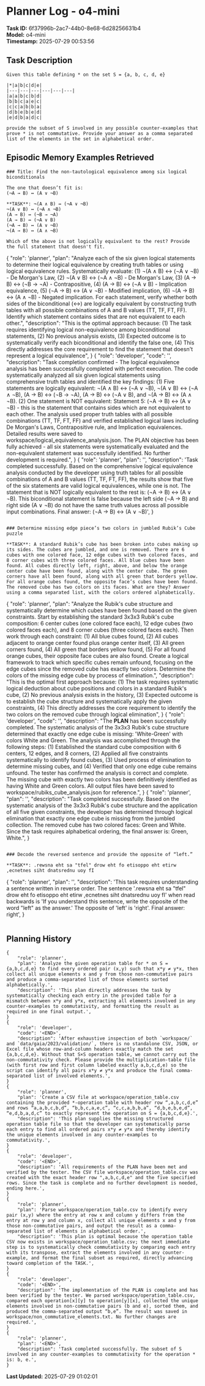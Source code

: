 # Planner Log - o4-mini

**Task ID:** 6f37996b-2ac7-44b0-8e68-6d28256631b4  
**Model:** o4-mini  
**Timestamp:** 2025-07-29 00:53:56

## Task Description
```
Given this table defining * on the set S = {a, b, c, d, e}

|*|a|b|c|d|e|
|---|---|---|---|---|---|
|a|a|b|c|b|d|
|b|b|c|a|e|c|
|c|c|a|b|b|a|
|d|b|e|b|e|d|
|e|d|b|a|d|c|

provide the subset of S involved in any possible counter-examples that prove * is not commutative. Provide your answer as a comma separated list of the elements in the set in alphabetical order.
```

## Episodic Memory Examples Retrieved
```
### Title: Find the non-tautological equivalence among six logical biconditionals

The one that doesn’t fit is:
(¬A → B) ↔ (A ∨ ¬B)

**TASK**: ¬(A ∧ B) ↔ (¬A ∨ ¬B)
¬(A ∨ B) ↔ (¬A ∧ ¬B)
(A → B) ↔ (¬B → ¬A)
(A → B) ↔ (¬A ∨ B)
(¬A → B) ↔ (A ∨ ¬B)
¬(A → B) ↔ (A ∧ ¬B)

Which of the above is not logically equivalent to the rest? Provide the full statement that doesn't fit.

```
{
    "role": 'planner',
    "plan": "Analyze each of the six given logical statements to determine their logical equivalence by creating truth tables or using logical equivalence rules. Systematically evaluate: (1) ¬(A ∧ B) ↔ (¬A ∨ ¬B) - De Morgan's Law, (2) ¬(A ∨ B) ↔ (¬A ∧ ¬B) - De Morgan's Law, (3) (A → B) ↔ (¬B → ¬A) - Contrapositive, (4) (A → B) ↔ (¬A ∨ B) - Implication equivalence, (5) (¬A → B) ↔ (A ∨ ¬B) - Modified implication, (6) ¬(A → B) ↔ (A ∧ ¬B) - Negated implication. For each statement, verify whether both sides of the biconditional (↔) are logically equivalent by constructing truth tables with all possible combinations of A and B values (TT, TF, FT, FF). Identify which statement contains sides that are not equivalent to each other.",
    "description": "This is the optimal approach because: (1) The task requires identifying logical non-equivalence among biconditional statements, (2) No previous analysis exists, (3) Expected outcome is to systematically verify each biconditional and identify the false one, (4) This directly addresses the core requirement to find the statement that doesn't represent a logical equivalence",
}
{
    "role": 'developer',
    "code": '<END>',
    "description": "Task completion confirmed - The logical equivalence analysis has been successfully completed with perfect execution. The code systematically analyzed all six given logical statements using comprehensive truth tables and identified the key findings: (1) Five statements are logically equivalent: ¬(A ∧ B) ↔ (¬A ∨ ¬B), ¬(A ∨ B) ↔ (¬A ∧ ¬B), (A → B) ↔ (¬B → ¬A), (A → B) ↔ (¬A ∨ B), and ¬(A → B) ↔ (A ∧ ¬B). (2) One statement is NOT equivalent: Statement 5: (¬A → B) ↔ (A ∨ ¬B) - this is the statement that contains sides which are not equivalent to each other. The analysis used proper truth tables with all possible combinations (TT, TF, FT, FF) and verified established logical laws including De Morgan's Laws, Contrapositive rule, and Implication equivalences. Detailed results were saved to workspace/logical_equivalence_analysis.json. The PLAN objective has been fully achieved - all six statements were systematically evaluated and the non-equivalent statement was successfully identified. No further development is required.",
}
{
    "role": 'planner',
    "plan": '<END>',
    "description": 'Task completed successfully. Based on the comprehensive logical equivalence analysis conducted by the developer using truth tables for all possible combinations of A and B values (TT, TF, FT, FF), the results show that five of the six statements are valid logical equivalences, while one is not. The statement that is NOT logically equivalent to the rest is: (¬A → B) ↔ (A ∨ ¬B). This biconditional statement is false because the left side (¬A → B) and right side (A ∨ ¬B) do not have the same truth values across all possible input combinations. Final answer: (¬A → B) ↔ (A ∨ ¬B)',
}
```

### Determine missing edge piece’s two colors in jumbled Rubik’s Cube puzzle

**TASK**: A standard Rubik’s cube has been broken into cubes making up its sides. The cubes are jumbled, and one is removed. There are 6 cubes with one colored face, 12 edge cubes with two colored faces, and 8 corner cubes with three colored faces. All blue cubes have been found. All cubes directly left, right, above, and below the orange center cube have been found, along with the center cube. The green corners have all been found, along with all green that borders yellow. For all orange cubes found, the opposite face’s cubes have been found. The removed cube has two colors on its faces. What are they? Answer using a comma separated list, with the colors ordered alphabetically.

```
{
    "role": 'planner',
    "plan": "Analyze the Rubik's cube structure and systematically determine which cubes have been found based on the given constraints. Start by establishing the standard 3x3x3 Rubik's cube composition: 6 center cubes (one colored face each), 12 edge cubes (two colored faces each), and 8 corner cubes (three colored faces each). Then work through each constraint: (1) All blue cubes found, (2) All cubes adjacent to orange center found plus orange center itself, (3) All green corners found, (4) All green that borders yellow found, (5) For all found orange cubes, their opposite face cubes are also found. Create a logical framework to track which specific cubes remain unfound, focusing on the edge cubes since the removed cube has exactly two colors. Determine the colors of the missing edge cube by process of elimination.",
    "description": "This is the optimal first approach because: (1) The task requires systematic logical deduction about cube positions and colors in a standard Rubik's cube, (2) No previous analysis exists in the history, (3) Expected outcome is to establish the cube structure and systematically apply the given constraints, (4) This directly addresses the core requirement to identify the two colors on the removed cube through logical elimination",
}
{
    "role": 'developer',
    "code": '<END>',
    "description": "The **PLAN** has been successfully completed. The systematic analysis of the 3x3x3 Rubik's cube structure determined that exactly one edge cube is missing: 'White-Green' with colors White and Green. The analysis was accomplished through the following steps: (1) Established the standard cube composition with 6 centers, 12 edges, and 8 corners, (2) Applied all five constraints systematically to identify found cubes, (3) Used process of elimination to determine missing cubes, and (4) Verified that only one edge cube remains unfound. The tester has confirmed the analysis is correct and complete. The missing cube with exactly two colors has been definitively identified as having White and Green colors. All output files have been saved to workspace/rubiks_cube_analysis.json for reference.",
}
{
    "role": 'planner',
    "plan": '<END>',
    "description": "Task completed successfully. Based on the systematic analysis of the 3x3x3 Rubik's cube structure and the application of all five given constraints, the developer has determined through logical elimination that exactly one edge cube is missing from the jumbled collection. The removed cube has two colored faces: Green and White. Since the task requires alphabetical ordering, the final answer is: Green, White.",
}
```

### Decode the reversed sentence and provide the opposite of “left.”

**TASK**: .rewsna eht sa "tfel" drow eht fo etisoppo eht etirw ,ecnetnes siht dnatsrednu uoy fI

```
{
    "role": 'planner',
    "plan": '<END>',
    "description": 'This task requires understanding a sentence written in reverse order. The sentence \'.rewsna eht sa "tfel" drow eht fo etisoppo eht etirw ,ecnetnes siht dnatsrednu uoy fI\' when read backwards is \'If you understand this sentence, write the opposite of the word "left" as the answer.\' The opposite of \'left\' is \'right\'. Final answer: right',
}
```
```

## Planning History
```
{
    "role": 'planner',
    "plan": 'Analyze the given operation table for * on S = {a,b,c,d,e} to find every ordered pair (x,y) such that x*y ≠ y*x, then collect all unique elements x and y from those non-commutative pairs and produce a comma-separated list of those elements sorted alphabetically.',
    "description": 'This plan directly addresses the task by systematically checking each entry in the provided table for a mismatch between x*y and y*x, extracting all elements involved in any counter-examples to commutativity, and formatting the result as required in one final output.',
}
{
    "role": 'developer',
    "code": '<END>',
    "description": 'After exhaustive inspection of both `workspace/` and `data/gaia/2023/validation/`, there is no standalone CSV, JSON, or Excel file whose row-and-column headers exactly match the set {a,b,c,d,e}. Without that S×S operation table, we cannot carry out the non-commutativity check. Please provide the multiplication-table file (with first row and first column labeled exactly a,b,c,d,e) so the script can identify all pairs x*y ≠ y*x and produce the final comma-separated list of involved elements.',
}
{
    "role": 'planner',
    "plan": 'Create a CSV file at workspace/operation_table.csv containing the provided *-operation table with header row “,a,b,c,d,e” and rows “a,a,b,c,b,d”, “b,b,c,a,e,c”, “c,c,a,b,b,a”, “d,b,e,b,e,d”, “e,d,b,a,d,c” to exactly represent the operation on S = {a,b,c,d,e}.',
    "description": 'This plan supplies the missing structured operation table file so that the developer can systematically parse each entry to find all ordered pairs x*y ≠ y*x and thereby identify the unique elements involved in any counter-examples to commutativity.',
}
{
    "role": 'developer',
    "code": '<END>',
    "description": 'All requirements of the PLAN have been met and verified by the tester. The CSV file workspace/operation_table.csv was created with the exact header row ",a,b,c,d,e" and the five specified rows. Since the task is complete and no further development is needed, ending here.',
}
{
    "role": 'planner',
    "plan": 'Parse workspace/operation_table.csv to identify every pair (x,y) where the entry at row x and column y differs from the entry at row y and column x, collect all unique elements x and y from those non-commutative pairs, and output the result as a comma-separated list of elements in alphabetical order.',
    "description": 'This plan is optimal because the operation table CSV now exists in workspace/operation_table.csv; the next immediate step is to systematically check commutativity by comparing each entry with its transpose, extract the elements involved in any counter-example, and format the final subset as required, directly advancing toward completion of the TASK.',
}
{
    "role": 'developer',
    "code": '<END>',
    "description": 'The implementation of the PLAN is complete and has been verified by the tester. We parsed workspace/operation_table.csv, compared each operation[x][y] to operation[y][x], collected the unique elements involved in non-commutative pairs (b and e), sorted them, and produced the comma-separated output “b,e”. The result was saved in workspace/non_commutative_elements.txt. No further changes are required.',
}
{
    "role": 'planner',
    "plan": '<END>',
    "description": 'Task completed successfully. The subset of S involved in any counter-examples to commutativity for the operation * is: b, e.',
}
```

**Last Updated:** 2025-07-29 01:02:01
